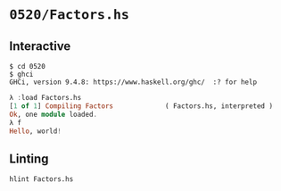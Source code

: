 # `0520/Factors.hs`

## Interactive

```console
$ cd 0520
$ ghci
GHCi, version 9.4.8: https://www.haskell.org/ghc/  :? for help
```
```haskell
λ :load Factors.hs
[1 of 1] Compiling Factors             ( Factors.hs, interpreted )
Ok, one module loaded.
λ f
Hello, world!
```

## Linting

```console
hlint Factors.hs
```
